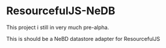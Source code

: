 ResourcefulJS-NeDB
==================

This project i still in very much pre-alpha.

This is should be a NeBD datastore adapter for ResourcefulJS
